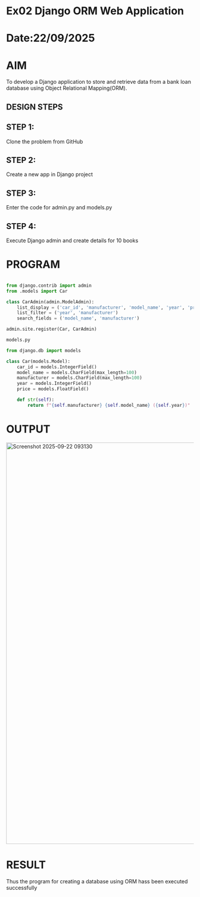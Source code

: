 # Ex02 Django ORM Web Application
# Date:22/09/2025
# AIM
To develop a Django application to store and retrieve data from a bank loan database using Object Relational Mapping(ORM).


## DESIGN STEPS
## STEP 1:
Clone the problem from GitHub

## STEP 2:
Create a new app in Django project

## STEP 3:
Enter the code for admin.py and models.py

## STEP 4:
Execute Django admin and create details for 10 books

# PROGRAM
```admin.py

from django.contrib import admin
from .models import Car

class CarAdmin(admin.ModelAdmin):
    list_display = ('car_id', 'manufacturer', 'model_name', 'year', 'price')
    list_filter = ('year', 'manufacturer')
    search_fields = ('model_name', 'manufacturer')

admin.site.register(Car, CarAdmin)

models.py

from django.db import models

class Car(models.Model):
    car_id = models.IntegerField()
    model_name = models.CharField(max_length=100)
    manufacturer = models.CharField(max_length=100)
    year = models.IntegerField()
    price = models.FloatField()

    def str(self):
        return f"{self.manufacturer} {self.model_name} ({self.year})"
```

# OUTPUT

<img width="1920" height="1080" alt="Screenshot 2025-09-22 093130" src="https://github.com/user-attachments/assets/96599969-57b6-41c9-8e1f-4c321483e78e" />


# RESULT
Thus the program for creating a database using ORM hass been executed successfully
